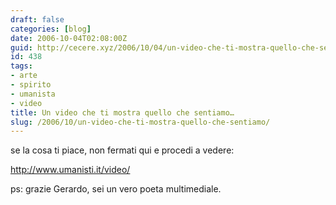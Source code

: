 ```yaml
---
draft: false
categories: [blog]
date: 2006-10-04T02:08:00Z
guid: http://cecere.xyz/2006/10/04/un-video-che-ti-mostra-quello-che-sentiamo/
id: 438
tags:
- arte
- spirito
- umanista
- video
title: Un video che ti mostra quello che sentiamo…
slug: /2006/10/un-video-che-ti-mostra-quello-che-sentiamo/
---
```


se la cosa ti piace, non fermati qui e procedi a vedere:
  
<http://www.umanisti.it/video/>

ps: grazie Gerardo, sei un vero poeta multimediale.